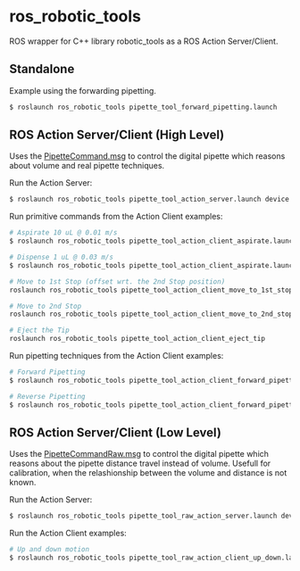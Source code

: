 # ros_robotic_tools

ROS wrapper for C++ library robotic_tools as a ROS Action Server/Client.

## Standalone
Example using the forwarding pipetting.
``` sh
$ roslaunch ros_robotic_tools pipette_tool_forward_pipetting.launch
```

## ROS Action Server/Client (High Level)
Uses the [PipetteCommand.msg](./msg/PipetteCommand.msg) to control the digital pipette which reasons about volume and real pipette techniques.

Run the Action Server:
``` sh
$ roslaunch ros_robotic_tools pipette_tool_action_server.launch device:=/dev/ttyACM0 baudrate:=9600
```

Run primitive commands from the Action Client examples:
``` sh
# Aspirate 10 uL @ 0.01 m/s
$ roslaunch ros_robotic_tools pipette_tool_action_client_aspirate.launch.launch volume:=10000 speed:=0.01

# Dispense 1 uL @ 0.03 m/s
$ roslaunch ros_robotic_tools pipette_tool_action_client_aspirate.launch.launch volume:=1000 speed:=0.03

# Move to 1st Stop (offset wrt. the 2nd Stop position)
roslaunch ros_robotic_tools pipette_tool_action_client_move_to_1st_stop.launch upward_volume_offset:=10000 speed:=0.01

# Move to 2nd Stop
roslaunch ros_robotic_tools pipette_tool_action_client_move_to_2nd_stop.launch speed:=0.01

# Eject the Tip
roslaunch ros_robotic_tools pipette_tool_action_client_eject_tip
```

Run pipetting techniques from the Action Client examples:
``` sh
# Forward Pipetting
$ roslaunch ros_robotic_tools pipette_tool_action_client_forward_pipetting.launch.launch

# Reverse Pipetting
$ roslaunch ros_robotic_tools pipette_tool_action_client_forward_pipetting.launch.launch
```

## ROS Action Server/Client (Low Level)
Uses the [PipetteCommandRaw.msg](./msg/PipetteCommandRaw.msg) to control the digital pipette which reasons about the pipette distance travel instead of volume. Usefull for calibration, when the relashionship between the volume and distance is not known.

Run the Action Server:
``` sh
$ roslaunch ros_robotic_tools pipette_tool_raw_action_server.launch device:=/dev/ttyACM0 baudrate:=9600
```

Run the Action Client examples:
``` sh
# Up and down motion
$ roslaunch ros_robotic_tools pipette_tool_raw_action_client_up_down.launch.launch

```

